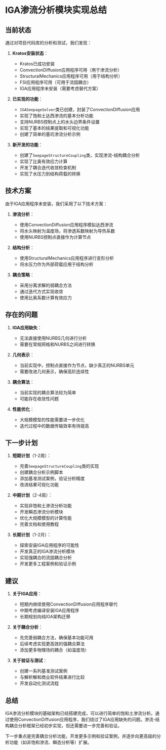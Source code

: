 # IGA渗流分析模块实现总结

## 当前状态

通过对项目代码库的分析和测试，我们发现：

1. **Kratos安装状态**：
   - Kratos已成功安装
   - ConvectionDiffusion应用程序可用（用于渗流分析）
   - StructuralMechanics应用程序可用（用于结构分析）
   - FSI应用程序可用（可用于流固耦合）
   - IGA应用程序未安装（需要考虑替代方案）

2. **已实现的功能**：
   - `IGASeepageSolver`类已创建，封装了ConvectionDiffusion应用
   - 实现了饱和土达西渗流的基本分析功能
   - 支持NURBS控制点上的水头边界条件设置
   - 实现了基本的结果提取和可视化功能
   - 创建了简单的基坑渗流分析示例

3. **新开发的功能**：
   - 创建了`SeepageStructureCoupling`类，实现渗流-结构耦合分析
   - 实现了比奥有效应力计算
   - 开发了耦合迭代收敛检查机制
   - 实现了水压力到结构荷载的转换

## 技术方案

由于IGA应用程序未安装，我们采用了以下技术方案：

1. **渗流分析**：
   - 使用ConvectionDiffusion应用程序模拟达西渗流
   - 将水头映射为温度场，将渗透系数映射为导热系数
   - 使用NURBS控制点直接作为计算节点

2. **结构分析**：
   - 使用StructuralMechanics应用程序进行变形分析
   - 将水压力作为外部荷载应用于结构分析

3. **耦合策略**：
   - 采用分离求解的弱耦合方法
   - 通过迭代方式实现收敛
   - 使用比奥系数计算有效应力

## 存在的问题

1. **IGA应用缺失**：
   - 无法直接使用NURBS几何进行分析
   - 需要在常规网格和NURBS之间进行转换

2. **几何表示**：
   - 当前实现中，控制点直接作为节点，缺少真正的NURBS单元
   - 需要改进几何表示，确保高阶连续性

3. **耦合算法**：
   - 当前实现的耦合算法较为简单
   - 可能存在收敛性问题

4. **性能优化**：
   - 大规模模型的性能需要进一步优化
   - 迭代过程中的数据传输效率有待提高

## 下一步计划

1. **短期计划**（1-2周）：
   - 完善`SeepageStructureCoupling`类的实现
   - 创建耦合分析示例脚本
   - 添加基准测试案例，验证分析精度
   - 改进结果可视化功能

2. **中期计划**（2-4周）：
   - 实现非饱和土渗流分析功能
   - 开发瞬态渗流分析模块
   - 优化大规模模型的计算性能
   - 完善文档和使用教程

3. **长期计划**（1-2月）：
   - 探索安装IGA应用程序的可能性
   - 开发真正的IGA渗流分析模块
   - 实现强耦合的流固耦合分析
   - 开发更多工程案例和验证示例

## 建议

1. **关于IGA应用**：
   - 短期内继续使用ConvectionDiffusion应用程序替代
   - 中期考虑编译安装IGA应用程序
   - 长期规划向纯IGA架构迁移

2. **关于耦合分析**：
   - 先完善弱耦合方法，确保基本功能可用
   - 后续考虑实现更高效的强耦合算法
   - 添加更多物理场的耦合（如温度场）

3. **关于验证与测试**：
   - 创建一系列基准测试案例
   - 与解析解和商业软件结果进行比较
   - 开发自动化测试流程

## 总结

IGA渗流分析模块的基础架构已经搭建完成，可以进行简单的饱和土渗流分析。通过使用ConvectionDiffusion应用程序，我们绕过了IGA应用缺失的问题。渗流-结构耦合分析框架已经初步实现，但还需要进一步完善和验证。

下一步重点是完善耦合分析功能，开发更多示例和验证案例，并逐步向更高级的分析功能（如非饱和渗流、瞬态分析等）扩展。 